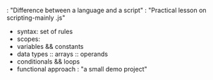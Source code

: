 : "Difference between a language and a script"
: "Practical lesson on scripting-mainly .js"
- syntax: set of rules
- scopes:
- variables && constants
- data types :: arrays  :: operands
- conditionals && loops
- functional approach
: "a small demo project" 
